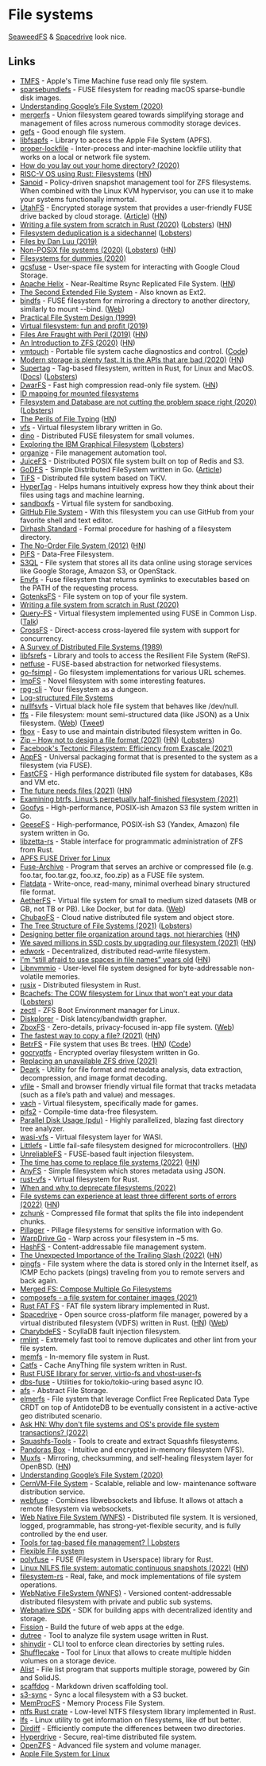 # File systems

[SeaweedFS](https://github.com/seaweedfs/seaweedfs) & [Spacedrive](https://github.com/spacedriveapp/spacedrive) look nice.

## Links

- [TMFS](https://github.com/abique/tmfs) - Apple's Time Machine fuse read only file system.
- [sparsebundlefs](https://github.com/torarnv/sparsebundlefs) - FUSE filesystem for reading macOS sparse-bundle disk images.
- [Understanding Google’s File System (2020)](https://www.micahlerner.com/distributed/systems/2020/03/22/understanding-googles-file-system.html)
- [mergerfs](https://github.com/trapexit/mergerfs) - Union filesystem geared towards simplifying storage and management of files across numerous commodity storage devices.
- [gefs](https://github.com/oridb/gefs) - Good enough file system.
- [libfsapfs](https://github.com/libyal/libfsapfs) - Library to access the Apple File System (APFS).
- [proper-lockfile](https://github.com/moxystudio/node-proper-lockfile) - Inter-process and inter-machine lockfile utility that works on a local or network file system.
- [How do you lay out your home directory? (2020)](https://lobste.rs/s/fd1rbw/how_do_you_lay_out_your_home_directory)
- [RISC-V OS using Rust: Filesystems](http://osblog.stephenmarz.com/ch10.html) ([HN](https://news.ycombinator.com/item?id=23155294))
- [Sanoid](https://github.com/jimsalterjrs/sanoid) - Policy-driven snapshot management tool for ZFS filesystems. When combined with the Linux KVM hypervisor, you can use it to make your systems functionally immortal.
- [UtahFS](https://github.com/cloudflare/utahfs) - Encrypted storage system that provides a user-friendly FUSE drive backed by cloud storage. ([Article](https://blog.cloudflare.com/utahfs/)) ([HN](https://news.ycombinator.com/item?id=23465571))
- [Writing a file system from scratch in Rust (2020)](https://blog.carlosgaldino.com/writing-a-file-system-from-scratch-in-rust.html) ([Lobsters](https://lobste.rs/s/8ipzof/writing_file_system_from_scratch_rust)) ([HN](https://news.ycombinator.com/item?id=23967016))
- [Filesystem deduplication is a sidechannel](https://mjg59.dreamwidth.org/55638.html) ([Lobsters](https://lobste.rs/s/bhuaxo/filesystem_deduplication_is))
- [Files by Dan Luu (2019)](https://www.deconstructconf.com/2019/dan-luu-files)
- [Non-POSIX file systems (2020)](https://weinholt.se/articles/non-posix-filesystems/) ([Lobsters](https://lobste.rs/s/bed7wm/non_posix_file_systems)) ([HN](https://news.ycombinator.com/item?id=24412970))
- [Filesystems for dummies (2020)](https://29jm.github.io/filesystems-for-dummies/)
- [gcsfuse](https://github.com/GoogleCloudPlatform/gcsfuse) - User-space file system for interacting with Google Cloud Storage.
- [Apache Helix](https://helix.apache.org/0.6.8-docs/recipes/rsync_replicated_file_store.html) - Near-Realtime Rsync Replicated File System. ([HN](https://news.ycombinator.com/item?id=24898911))
- [The Second Extended File System](https://www.nongnu.org/ext2-doc/ext2.html) - Also known as Ext2.
- [bindfs](https://github.com/mpartel/bindfs) - FUSE filesystem for mirroring a directory to another directory, similarly to mount --bind. ([Web](https://bindfs.org/))
- [Practical File System Design (1999)](http://www.nobius.org/dbg/practical-file-system-design.pdf)
- [Virtual filesystem: fun and profit (2019)](https://abbyssoul.github.io/engineering/2019/11/25/vfs-for-fun-and-profit.html)
- [Files Are Fraught with Peril (2019)](https://danluu.com/deconstruct-files/) ([HN](https://news.ycombinator.com/item?id=25090760))
- [An Introduction to ZFS (2020)](https://www.servethehome.com/an-introduction-to-zfs-a-place-to-start/) ([HN](https://news.ycombinator.com/item?id=25157491))
- [vmtouch](https://hoytech.com/vmtouch/) - Portable file system cache diagnostics and control. ([Code](https://github.com/hoytech/vmtouch))
- [Modern storage is plenty fast. It is the APIs that are bad (2020)](https://itnext.io/modern-storage-is-plenty-fast-it-is-the-apis-that-are-bad-6a68319fbc1a) ([HN](https://news.ycombinator.com/item?id=25217323))
- [Supertag](https://github.com/amoffat/supertag) - Tag-based filesystem, written in Rust, for Linux and MacOS. ([Docs](https://amoffat.github.io/supertag/)) ([Lobsters](https://lobste.rs/s/zw0jqh/supertag_tag_based_file_system_for_linux))
- [DwarFS](https://github.com/mhx/dwarfs) - Fast high compression read-only file system. ([HN](https://news.ycombinator.com/item?id=32216275))
- [ID mapping for mounted filesystems](https://lwn.net/SubscriberLink/837566/33dbf767adaf9bd4/)
- [Filesystem and Database are not cutting the problem space right (2020)](https://boomla.com/blog/filesystem-and-database-are-not-cutting-the-problem-space-right) ([Lobsters](https://lobste.rs/s/7vebdc/filesystem_database_are_not_cutting))
- [The Perils of File Typing](https://invisibleup.com/articles/34/) ([HN](https://news.ycombinator.com/item?id=25322288))
- [vfs](https://github.com/blang/vfs) - Virtual filesystem library written in Go.
- [dino](https://github.com/nicolagi/dino) - Distributed FUSE filesystem for small volumes.
- [Exploring the IBM Graphical Filesystem](https://casadevall.pro/articles/2020/12/exploring-the-ibm-graphical-filesystem/) ([Lobsters](https://lobste.rs/s/dsn99n/exploring_ibm_graphical_filesystem))
- [organize](https://github.com/tfeldmann/organize) - File management automation tool.
- [JuiceFS](https://github.com/juicedata/juicefs) - Distributed POSIX file system built on top of Redis and S3.
- [GoDFS](https://github.com/rounakdatta/GoDFS) - Simple Distributed FileSystem written in Go. ([Article](https://rounakdatta.github.io/posts/godfs/))
- [TiFS](https://github.com/Hexilee/tifs) - Distributed file system based on TiKV.
- [HyperTag](https://github.com/SeanPedersen/HyperTag) - Helps humans intuitively express how they think about their files using tags and machine learning.
- [sandboxfs](https://github.com/bazelbuild/sandboxfs) - Virtual file system for sandboxing.
- [GitHub File System](https://github.com/sirnewton01/ghfs) - With this filesystem you can use GitHub from your favorite shell and text editor.
- [Dirhash Standard](https://github.com/andhus/dirhash) - Formal procedure for hashing of a filesystem directory.
- [The No-Order File System (2012)](http://pages.cs.wisc.edu/~vijayc/nofs.htm) ([HN](https://news.ycombinator.com/item?id=25900461))
- [PiFS](https://github.com/philipl/pifs) - Data-Free Filesystem.
- [S3QL](https://github.com/s3ql/s3ql) - File system that stores all its data online using storage services like Google Storage, Amazon S3, or OpenStack.
- [Envfs](https://github.com/Mic92/envfs) - Fuse filesystem that returns symlinks to executables based on the PATH of the requesting process.
- [GotenksFS](https://github.com/carlosgaldino/gotenksfs) - File system on top of your file system.
- [Writing a file system from scratch in Rust (2020)](https://blog.carlosgaldino.com/writing-a-file-system-from-scratch-in-rust.html)
- [Query-FS](https://gitlab.common-lisp.net/cl-fuse/query-fs) - Virtual filesystem implemented using FUSE in Common Lisp. ([Talk](https://www.youtube.com/watch?v=4T9ApaL6Un8))
- [CrossFS](https://github.com/RutgersCSSystems/CrossFS) - Direct-access cross-layered file system with support for concurrency.
- [A Survey of Distributed File Systems (1989)](https://www.cs.cmu.edu/~satya/docdir/satya89survey.pdf)
- [libfsrefs](https://github.com/libyal/libfsrefs) - Library and tools to access the Resilient File System (ReFS).
- [netfuse](https://github.com/anowell/netfuse) - FUSE-based abstraction for networked filesystems.
- [go-fsimpl](https://github.com/hairyhenderson/go-fsimpl) - Go filesystem implementations for various URL schemes.
- [ImpFS](https://github.com/tomjridge/imp_fs) - Novel filesystem with some interesting features.
- [rpg-cli](https://github.com/facundoolano/rpg-cli) - Your filesystem as a dungeon.
- [Log-structured File Systems](https://pages.cs.wisc.edu/~remzi/OSTEP/file-lfs.pdf)
- [nullfsvfs](https://github.com/abbbi/nullfsvfs) - Virtual black hole file system that behaves like /dev/null.
- [ffs](https://github.com/mgree/ffs) - File filesystem: mount semi-structured data (like JSON) as a Unix filesystem. ([Web](https://mgree.github.io/ffs/)) ([Tweet](https://twitter.com/mgrnbrg/status/1409871452099198982))
- [fbox](https://github.com/prologic/fbox) - Easy to use and maintain distributed filesystem written in Go.
- [Zip – How not to design a file format (2021)](https://games.greggman.com/game/zip-rant/) ([HN](https://news.ycombinator.com/item?id=27925393)) ([Lobsters](https://lobste.rs/s/agrmsw/zip_how_not_design_file_format))
- [Facebook's Tectonic Filesystem: Efficiency from Exascale (2021)](https://paulcavallaro.com/blog/facebook-tectonic-filesystem/)
- [AppFS](https://appfs.rkeene.org/web/index) - Universal packaging format that is presented to the system as a filesystem (via FUSE).
- [FastCFS](https://github.com/happyfish100/FastCFS) - High performance distributed file system for databases, K8s and VM etc.
- [The future needs files (2021)](https://jenson.org/files/) ([HN](https://news.ycombinator.com/item?id=28391570))
- [Examining btrfs, Linux’s perpetually half-finished filesystem (2021)](https://arstechnica.com/gadgets/2021/09/examining-btrfs-linuxs-perpetually-half-finished-filesystem/)
- [Goofys](https://github.com/kahing/goofys) - High-performance, POSIX-ish Amazon S3 file system written in Go.
- [GeeseFS](https://github.com/yandex-cloud/geesefs) - High-performance, POSIX-ish S3 (Yandex, Amazon) file system written in Go.
- [libzetta-rs](https://github.com/Inner-Heaven/libzetta-rs) - Stable interface for programmatic administration of ZFS from Rust.
- [APFS FUSE Driver for Linux](https://github.com/sgan81/apfs-fuse)
- [Fuse-Archive](https://github.com/google/fuse-archive) - Program that serves an archive or compressed file (e.g. foo.tar, foo.tar.gz, foo.xz, foo.zip) as a FUSE file system.
- [Flatdata](https://github.com/heremaps/flatdata) - Write-once, read-many, minimal overhead binary structured file format.
- [AetherFS](https://github.com/mjpitz/aetherfs) - Virtual file system for small to medium sized datasets (MB or GB, not TB or PB). Like Docker, but for data. ([Web](https://aetherfs.tech/))
- [ChubaoFS](https://github.com/chubaofs/chubaofs) - Cloud native distributed file system and object store.
- [The Tree Structure of File Systems (2021)](https://fkohlgrueber.github.io/blog/tree-structure-of-file-systems/) ([Lobsters](https://lobste.rs/s/ydno8w/tree_structure_file_systems))
- [Designing better file organization around tags, not hierarchies](https://www.nayuki.io/page/designing-better-file-organization-around-tags-not-hierarchies) ([HN](https://news.ycombinator.com/item?id=29141800))
- [We saved millions in SSD costs by upgrading our filesystem (2021)](https://heap.io/blog/how-we-saved-millions-in-ssd-costs-by-upgrading-our-filesystem) ([HN](https://news.ycombinator.com/item?id=29164727))
- [edwork](https://github.com/eduardsui/edwork) - Decentralized, distributed read-write filesystem.
- [I'm “still afraid to use spaces in file names” years old](https://twitter.com/TheIdOfAlan/status/1458117496087748618) ([HN](https://news.ycombinator.com/item?id=29186222))
- [Libnvmmio](https://github.com/chjs/libnvmmio) - User-level file system designed for byte-addressable non-volatile memories.
- [rusix](https://github.com/cholcombe973/rusix) - Distributed filesystem in Rust.
- [Bcachefs: The COW filesystem for Linux that won't eat your data](https://bcachefs.org/) ([Lobsters](https://lobste.rs/s/zbhdyu/bcachefs_cow_filesystem_for_linux_won_t))
- [zectl](https://github.com/johnramsden/zectl) - ZFS Boot Environment manager for Linux.
- [Diskplorer](https://github.com/scylladb/diskplorer) - Disk latency/bandwidth grapher.
- [ZboxFS](https://github.com/zboxfs/zbox) - Zero-details, privacy-focused in-app file system. ([Web](https://zbox.io/fs/))
- [The fastest way to copy a file? (2021)](https://alexsaveau.dev/blog/performance/files/kernel/the-fastest-way-to-copy-a-file) ([HN](https://news.ycombinator.com/item?id=29358499))
- [BetrFS](https://www.betrfs.org/) - File system that uses Bε trees. ([HN](https://news.ycombinator.com/item?id=29403320)) ([Code](https://github.com/oscarlab/betrfs))
- [gocryptfs](https://github.com/rfjakob/gocryptfs) - Encrypted overlay filesystem written in Go.
- [Replacing an unavailable ZFS drive (2021)](https://nickb.dev/blog/replacing-an-unavailble-zfs-drive)
- [Deark](https://github.com/jsummers/deark) - Utility for file format and metadata analysis, data extraction, decompression, and image format decoding.
- [vfile](https://github.com/vfile/vfile) - Small and browser friendly virtual file format that tracks metadata (such as a file’s path and value) and messages.
- [vach](https://github.com/zeskeertwee/vach) - Virtual filesystem, specifically made for games.
- [pifs2](https://github.com/ajeetdsouza/pifs) - Compile-time data-free filesystem.
- [Parallel Disk Usage (pdu)](https://github.com/KSXGitHub/parallel-disk-usage) - Highly parallelized, blazing fast directory tree analyzer.
- [wasi-vfs](https://github.com/kateinoigakukun/wasi-vfs) - Virtual filesystem layer for WASI.
- [Littlefs](https://github.com/littlefs-project/littlefs) - Little fail-safe filesystem designed for microcontrollers. ([HN](https://news.ycombinator.com/item?id=30383567))
- [UnreliableFS](https://github.com/ligurio/unreliablefs) - FUSE-based fault injection filesystem.
- [The time has come to replace file systems (2022)](https://didgets.substack.com/p/where-did-i-put-that-file) ([HN](https://news.ycombinator.com/item?id=30449263))
- [AnyFS](https://github.com/pixelomer/AnyFS) - Simple filesystem which stores metadata using JSON.
- [rust-vfs](https://github.com/manuel-woelker/rust-vfs) - Virtual filesystem for Rust.
- [When and why to deprecate filesystems (2022)](https://lwn.net/SubscriberLink/886708/bb94ce7c5231d242/)
- [File systems can experience at least three different sorts of errors (2022)](https://utcc.utoronto.ca/~cks/space/blog/tech/FilesystemsThreeErrorTypes) ([HN](https://news.ycombinator.com/item?id=30651244))
- [zchunk](https://github.com/zchunk/zchunk) - Compressed file format that splits the file into independent chunks.
- [Pillager](https://github.com/brittonhayes/pillager) - Pillage filesystems for sensitive information with Go.
- [WarpDrive Go](https://github.com/quackduck/warpdrive-go) - Warp across your filesystem in ~5 ms.
- [HashFS](https://github.com/dgilland/hashfs) - Content-addressable file management system.
- [The Unexpected Importance of the Trailing Slash (2022)](https://tookmund.com/2022/04/importance-of-the-trailing-slash) ([HN](https://news.ycombinator.com/item?id=30965200))
- [pingfs](https://github.com/yarrick/pingfs) - File system where the data is stored only in the Internet itself,
  as ICMP Echo packets (pings) traveling from you to remote servers and back again.
- [Merged FS: Compose Multiple Go Filesystems](https://github.com/yalue/merged_fs)
- [composefs - a file system for container images (2021)](https://www.scrivano.org/posts/2021-10-26-compose-fs/)
- [Rust FAT FS](https://github.com/rafalh/rust-fatfs) - FAT file system library implemented in Rust.
- [Spacedrive](https://github.com/spacedriveapp/spacedrive) - Open source cross-platform file manager, powered by a virtual distributed filesystem (VDFS) written in Rust. ([HN](https://news.ycombinator.com/item?id=31186313)) ([Web](https://www.spacedrive.com/))
- [CharybdeFS](https://github.com/scylladb/charybdefs) - ScyllaDB fault injection filesystem.
- [rmlint](https://github.com/sahib/rmlint) - Extremely fast tool to remove duplicates and other lint from your file system.
- [memfs](https://github.com/andrewhalle/memfs) - In-memory file system in Rust.
- [Catfs](https://github.com/kahing/catfs) - Cache AnyThing file system written in Rust.
- [Rust FUSE library for server, virtio-fs and vhost-user-fs](https://github.com/cloud-hypervisor/fuse-backend-rs)
- [dbs-fuse](https://github.com/openanolis/dbs-fuse) - Utilities for tokio/tokio-uring based async IO.
- [afs](https://github.com/viant/afs) - Abstract File Storage.
- [elmerfs](https://github.com/scality/elmerfs) - File system that leverage Conflict Free Replicated Data Type CRDT on top of AntidoteDB to be eventually consistent in a active-active geo distributed scenario.
- [Ask HN: Why don't file systems and OS's provide file system transactions? (2022)](https://news.ycombinator.com/item?id=32200007)
- [Squashfs-Tools](https://github.com/plougher/squashfs-tools) - Tools to create and extract Squashfs filesystems.
- [Pandoras Box](https://github.com/capnspacehook/pandorasbox) - Intuitive and encrypted in-memory filesystem (VFS).
- [Muxfs](https://sdadams.org/blog/introducing-muxfs/) - Mirroring, checksumming, and self-healing filesystem layer for OpenBSD. ([HN](https://news.ycombinator.com/item?id=32456905))
- [Understanding Google’s File System (2020)](https://www.micahlerner.com/2020/03/22/understanding-googles-file-system.html)
- [CernVM-File System](https://github.com/cvmfs/cvmfs) - Scalable, reliable and low- maintenance software distribution service.
- [webfuse](https://github.com/falk-werner/webfuse) - Combines libwebsockets and libfuse. It allows ot attach a remote filesystem via websockets.
- [Web Native File System (WNFS)](https://github.com/wnfs-wg/spec) - Distributed file system. It is versioned, logged, programmable, has strong-yet-flexible security, and is fully controlled by the end user.
- [Tools for tag-based file management? | Lobsters](https://lobste.rs/s/u5iyme/tools_for_tag_based_file_management)
- [Flexible File system](https://github.com/creachadair/ffs)
- [polyfuse](https://github.com/ubnt-intrepid/polyfuse) - FUSE (Filesystem in Userspace) library for Rust.
- [Linux NILFS file system: automatic continuous snapshots (2022)](https://dataswamp.org/~solene/2022-10-05-linux-nilfs-filesystem.html) ([HN](https://news.ycombinator.com/item?id=33162259))
- [filesystem-rs](https://github.com/iredelmeier/filesystem-rs) - Real, fake, and mock implementations of file system operations.
- [WebNative FileSystem (WNFS)](https://github.com/wnfs-wg/rs-wnfs) - Versioned content-addressable distributed filesystem with private and public sub systems.
- [Webnative SDK](https://github.com/fission-codes/webnative) - SDK for building apps with decentralized identity and storage.
- [Fission](https://fission.codes/) - Build the future of web apps at the edge.
- [dutree](https://github.com/nachoparker/dutree) - Tool to analyze file system usage written in Rust.
- [shinydir](https://github.com/Unoqwy/shinydir) - CLI tool to enforce clean directories by setting rules.
- [Shufflecake](https://shufflecake.net/) - Tool for Linux that allows to create multiple hidden volumes on a storage device.
- [Alist](https://github.com/alist-org/alist) - File list program that supports multiple storage, powered by Gin and SolidJS.
- [scaffdog](https://github.com/scaffdog/scaffdog) - Markdown driven scaffolding tool.
- [s3-sync](https://github.com/mflatt/s3-sync) - Sync a local filesystem with a S3 bucket.
- [MemProcFS](https://github.com/ufrisk/MemProcFS) - Memory Process File System.
- [ntfs Rust crate](https://github.com/ColinFinck/ntfs) - Low-level NTFS filesystem library implemented in Rust.
- [lfs](https://github.com/Canop/lfs) - Linux utility to get information on filesystems, like df but better.
- [Dirdiff](https://github.com/OCamlPro/dirdiff) - Efficiently compute the differences between two directories.
- [Hyperdrive](https://github.com/hypercore-protocol/hyperdrive-next) - Secure, real-time distributed file system.
- [OpenZFS](https://github.com/openzfsonosx/openzfs) - Advanced file system and volume manager.
- [Apple File System for Linux](https://github.com/linux-apfs/linux-apfs-rw)
